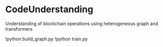 # CodeUnderstanding
Understanding of blockchain operations using heterogeneous graph and transformers


!python build_graph.py
!python train.py
